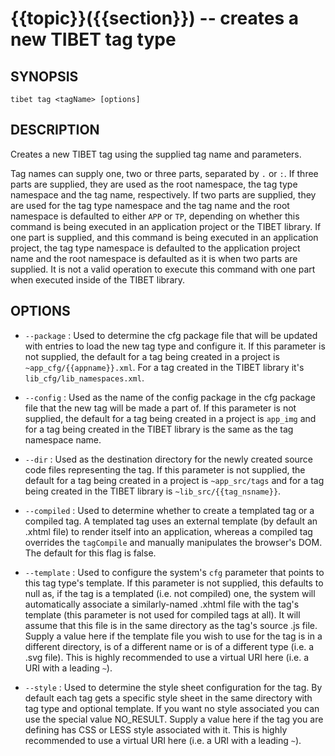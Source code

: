 {{topic}}({{section}}) -- creates a new TIBET tag type
=============================================

## SYNOPSIS

    tibet tag <tagName> [options]

## DESCRIPTION

Creates a new TIBET tag using the supplied tag name and parameters.

Tag names can supply one, two or three parts, separated by `.` or
`:`. If three parts are supplied, they are used as the root namespace,
the tag type namespace and the tag name, respectively. If two parts are
supplied, they are used for the tag type namespace and the tag name and
the root namespace is defaulted to either `APP` or `TP`, depending
on whether this command is being executed in an application project or
the TIBET library. If one part is supplied, and this command is being
executed in an application project, the tag type namespace is defaulted
to the application project name and the root namespace is defaulted as
it is when two parts are supplied. It is not a valid operation to execute
this command with one part when executed inside of the TIBET library.

## OPTIONS

  * `--package` :
    Used to determine the cfg package file that will be updated with entries to
load the new tag type and configure it. If this parameter is not supplied, the
default for a tag being created in a project is `~app_cfg/{{appname}}.xml`. For
a tag created in the TIBET library it's `lib_cfg/lib_namespaces.xml`.

  * `--config` :
    Used as the name of the config package in the cfg package file that the
new tag will be made a part of. If this parameter is not supplied, the default
for a tag being created in a project is `app_img` and for a tag being created
in the TIBET library is the same as the tag namespace name.

  * `--dir` :
    Used as the destination directory for the newly created source code files
representing the tag. If this parameter is not supplied, the default for a tag
being created in a project is `~app_src/tags` and for a tag being created in
the TIBET library is `~lib_src/{{tag_nsname}}`.

  * `--compiled` :
    Used to determine whether to create a templated tag or a compiled tag. A
templated tag uses an external template (by default an .xhtml file) to render
itself into an application, whereas a compiled tag overrides the `tagCompile`
and manually manipulates the browser's DOM. The default for this flag is false.

  * `--template` :
    Used to configure the system's `cfg` parameter that points to this tag
type's template. If this parameter is not supplied, this defaults to null as, if
the tag is a templated (i.e. not compiled) one, the system will automatically
associate a similarly-named .xhtml file with the tag's template (this parameter
is not used for compiled tags at all). It will assume that this file is in the
same directory as the tag's source .js file. Supply a value here if the template
file you wish to use for the tag is in a different directory, is of a different
name or is of a different type (i.e. a .svg file). This is highly recommended to
use a virtual URI here (i.e. a URI with a leading `~`).

  * `--style` :
    Used to determine the style sheet configuration for the tag. By default each
tag gets a specific style sheet in the same directory with tag type and optional
template. If you want no style associated you can use the special value
NO\_RESULT. Supply a value here if the tag you are defining has CSS or LESS
style associated with it. This is highly recommended to use a virtual URI here
(i.e. a URI with a leading `~`).


